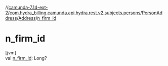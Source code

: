 //[camunda-7.14-ext-2](../../../../index.md)/[com.hydra_billing.camunda.api.hydra.rest.v2.subjects.persons](../../index.md)/[PersonAddress](../index.md)/[Address](index.md)/[n_firm_id](n_firm_id.md)

# n_firm_id

[jvm]\
val [n_firm_id](n_firm_id.md): Long?
